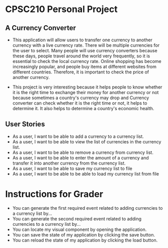 # CPSC210 Personal Project

## A Currency Converter

- This application will allow users to transfer one currency to another
currency with a live currency rate. There will be multiple currencies
for the user to select. Many people will use currency converters
because these days, people travel around the world very frequently,
so it is essential to check the local currency rate. Online shopping 
has become increasingly popular, and people buy items at different
websites from different countries. Therefore, it is important to check
the price of another currency. 

- This project is very interesting because it helps people to know
whether it is the right time to exchange their money for another
currency or not because sometimes a country's currency may drop and 
Currency converter can check whether it is the right time or not, it
helps to determine it. It also helps to determine a country's economic
health.

## User Stories
- As a user, I want to be able to add a currency to a currency list.
- As a user, I want to be able to view the list of currencies in the currency list.
- As a user, I want to be able to remove a currency from currency list.
- As a user, I want to be able to enter the amount of a currency and 
  transfer it into another currency from the currency list.
- As a user, I want to be able to save my currency list to file
- As a user, I want to be able to be able to load my currency list from file 

# Instructions for Grader

- You can generate the first required event related to adding currencies to a currency list by...
- You can generate the second required event related to adding currencies to a currency list by...
- You can locate my visual component by opening the application.
- You can save the state of my application by clicking the save button.
- You can reload the state of my application by clicking the load button.
